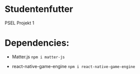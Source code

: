 # Studentenfutter
PSEL Projekt 1

# Dependencies:
- Matter.js
`npm i matter-js`

- react-native-game-engine
`npm i react-native-game-engine`
